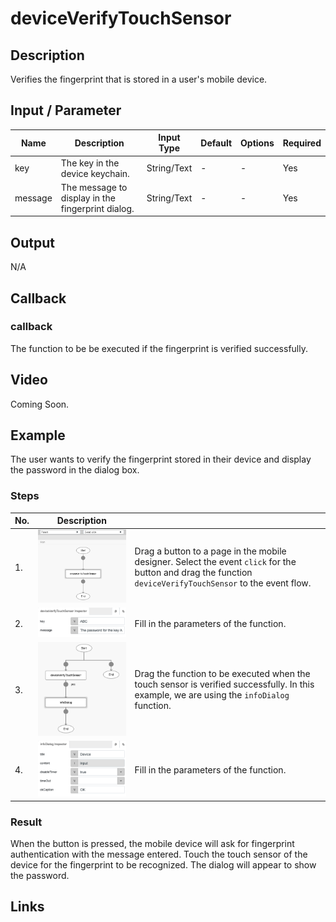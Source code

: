 # deviceVerifyTouchSensor

## Description

Verifies the fingerprint that is stored in a user's mobile device.

## Input / Parameter

| Name | Description | Input Type | Default | Options | Required |
| ------ | ------ | ------ | ------ | ------ | ------ |
| key | The key in the device keychain. | String/Text | - | - | Yes |
| message | The message to display in the fingerprint dialog. | String/Text | - | - | Yes |

## Output

N/A

## Callback

### callback

The function to be be executed if the fingerprint is verified successfully.

## Video

Coming Soon.

<!-- Format: [![Video]({image-path}?raw=true)]({url-link}) -->

## Example

The user wants to verify the fingerprint stored in their device and display the password in the dialog box.

<!-- Share a scenario, like a user requirements. -->

### Steps

| No. | Description |  |
| ------ | ------ | ------ |
| 1. | ![](../deviceVerifyTouchSensor/deviceVerifyTouchSensor-step-1.png?raw=true) | Drag a button to a page in the mobile designer. Select the event `click` for the button and drag the function `deviceVerifyTouchSensor` to the event flow. |
| 2. | ![](../deviceVerifyTouchSensor/deviceVerifyTouchSensor-step-2.png?raw=true) | Fill in the parameters of the function. |
| 3. | ![](../deviceVerifyTouchSensor/deviceVerifyTouchSensor-step-3.png?raw=true) | Drag the function to be executed when the touch sensor is verified successfully. In this example, we are using the `infoDialog` function. |
| 4. | ![](../deviceVerifyTouchSensor/deviceVerifyTouchSensor-step-4.png?raw=true) | Fill in the parameters of the function. |

<!-- Show the steps and share some screenshots.

1. .....

Format: ![]({image-path}?raw=true) -->

### Result

When the button is pressed, the mobile device will ask for fingerprint authentication with the message entered. Touch the touch sensor of the device for the fingerprint to be recognized. The dialog will appear to show the password.

<!-- Explain the output.

Format: ![]({image-path}?raw=true) -->

## Links